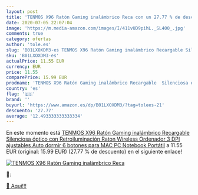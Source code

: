 ```yaml
---
layout: post
title: 'TENMOS X96 Ratón Gaming inalámbrico Reca con un 27.77 % de descuento'
date: 2020-07-05 22:07:04
image: 'https://m.media-amazon.com/images/I/411vUD9pihL._SL400_.jpg'
comments: true
category: ofertas
author: 'tole.es'
slug: 'B01LXOXDM3-es TENMOS X96 Ratón Gaming inalámbrico Recargable Silenciosa...'
sku: 'B01LXOXDM3-es'
actualPrice: 11.55 EUR
currency: EUR
price: 11.55
comparePrice: 15.99 EUR
prodname: 'TENMOS X96 Ratón Gaming inalámbrico Recargable  Silenciosa óptico con Retroiluminación Raton Wireless Ordenador  3 DPI ajustables  Auto dormir  6 botones para MAC PC Notebook Portátil'
country: 'es'
flag: '🇪🇸'
brand: ''
buyurl: 'https://www.amazon.es/dp/B01LXOXDM3/?tag=tolees-21'
descuento: '27.77'
average: '12.493333333333334'
---
```


En este momento está [TENMOS X96 Ratón Gaming inalámbrico Recargable  Silenciosa óptico con Retroiluminación Raton Wireless Ordenador  3 DPI ajustables  Auto dormir  6 botones para MAC PC Notebook Portátil](https://www.amazon.es/dp/B01LXOXDM3/?tag=tolees-21) a 11.55 EUR (original: 15.99 EUR) (27.77 %  de descuento) en el siguiente enlace!

[![TENMOS X96 Ratón Gaming inalámbrico Reca](https://m.media-amazon.com/images/I/411vUD9pihL._SL400_.jpg)](https://www.amazon.es/dp/B01LXOXDM3/?tag=tolees-21)

🔎:


[🛒 Aquí!!!](https://www.amazon.es/dp/B01LXOXDM3/?tag=tolees-21)
